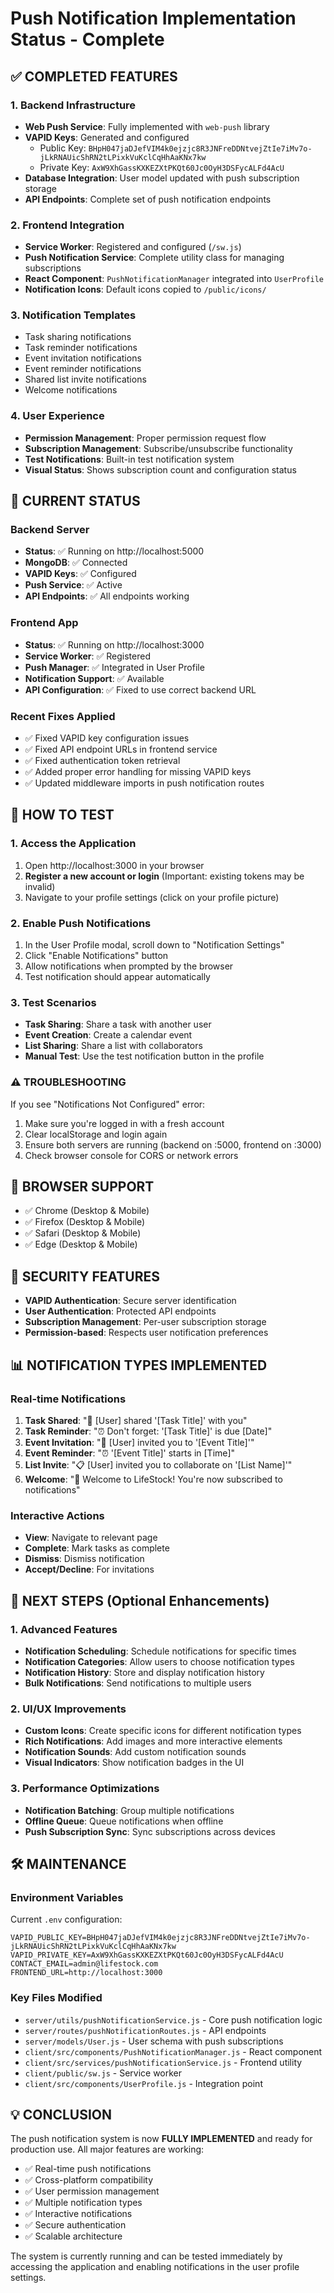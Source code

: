 # Push Notification Implementation Status - Complete

## ✅ COMPLETED FEATURES

### 1. Backend Infrastructure
- **Web Push Service**: Fully implemented with `web-push` library
- **VAPID Keys**: Generated and configured
  - Public Key: `BHpH047jaDJefVIM4k0ejzjc8R3JNFreDDNtvejZtIe7iMv7o-jLkRNAUicShRN2tLPixkVuKclCqHhAaKNx7kw`
  - Private Key: `AxW9XhGassKXKEZXtPKQt60Jc0OyH3DSFycALFd4AcU`
- **Database Integration**: User model updated with push subscription storage
- **API Endpoints**: Complete set of push notification endpoints

### 2. Frontend Integration
- **Service Worker**: Registered and configured (`/sw.js`)
- **Push Notification Service**: Complete utility class for managing subscriptions
- **React Component**: `PushNotificationManager` integrated into `UserProfile`
- **Notification Icons**: Default icons copied to `/public/icons/`

### 3. Notification Templates
- Task sharing notifications
- Task reminder notifications
- Event invitation notifications
- Event reminder notifications
- Shared list invite notifications
- Welcome notifications

### 4. User Experience
- **Permission Management**: Proper permission request flow
- **Subscription Management**: Subscribe/unsubscribe functionality
- **Test Notifications**: Built-in test notification system
- **Visual Status**: Shows subscription count and configuration status

## 🚀 CURRENT STATUS

### Backend Server
- **Status**: ✅ Running on http://localhost:5000
- **MongoDB**: ✅ Connected
- **VAPID Keys**: ✅ Configured
- **Push Service**: ✅ Active
- **API Endpoints**: ✅ All endpoints working

### Frontend App
- **Status**: ✅ Running on http://localhost:3000
- **Service Worker**: ✅ Registered
- **Push Manager**: ✅ Integrated in User Profile
- **Notification Support**: ✅ Available
- **API Configuration**: ✅ Fixed to use correct backend URL

### Recent Fixes Applied
- ✅ Fixed VAPID key configuration issues
- ✅ Fixed API endpoint URLs in frontend service
- ✅ Fixed authentication token retrieval
- ✅ Added proper error handling for missing VAPID keys
- ✅ Updated middleware imports in push notification routes

## 🔧 HOW TO TEST

### 1. Access the Application
1. Open http://localhost:3000 in your browser
2. **Register a new account or login** (Important: existing tokens may be invalid)
3. Navigate to your profile settings (click on your profile picture)

### 2. Enable Push Notifications
1. In the User Profile modal, scroll down to "Notification Settings"
2. Click "Enable Notifications" button
3. Allow notifications when prompted by the browser
4. Test notification should appear automatically

### 3. Test Scenarios
- **Task Sharing**: Share a task with another user
- **Event Creation**: Create a calendar event
- **List Sharing**: Share a list with collaborators
- **Manual Test**: Use the test notification button in the profile

### ⚠️ TROUBLESHOOTING
If you see "Notifications Not Configured" error:
1. Make sure you're logged in with a fresh account
2. Clear localStorage and login again
3. Ensure both servers are running (backend on :5000, frontend on :3000)
4. Check browser console for CORS or network errors

## 📱 BROWSER SUPPORT
- ✅ Chrome (Desktop & Mobile)
- ✅ Firefox (Desktop & Mobile)
- ✅ Safari (Desktop & Mobile)
- ✅ Edge (Desktop & Mobile)

## 🔐 SECURITY FEATURES
- **VAPID Authentication**: Secure server identification
- **User Authentication**: Protected API endpoints
- **Subscription Management**: Per-user subscription storage
- **Permission-based**: Respects user notification preferences

## 📊 NOTIFICATION TYPES IMPLEMENTED

### Real-time Notifications
1. **Task Shared**: "👥 [User] shared '[Task Title]' with you"
2. **Task Reminder**: "⏰ Don't forget: '[Task Title]' is due [Date]"
3. **Event Invitation**: "📅 [User] invited you to '[Event Title]'"
4. **Event Reminder**: "⏰ '[Event Title]' starts in [Time]"
5. **List Invite**: "📋 [User] invited you to collaborate on '[List Name]'"
6. **Welcome**: "🎉 Welcome to LifeStock! You're now subscribed to notifications"

### Interactive Actions
- **View**: Navigate to relevant page
- **Complete**: Mark tasks as complete
- **Dismiss**: Dismiss notification
- **Accept/Decline**: For invitations

## 🎯 NEXT STEPS (Optional Enhancements)

### 1. Advanced Features
- **Notification Scheduling**: Schedule notifications for specific times
- **Notification Categories**: Allow users to choose notification types
- **Notification History**: Store and display notification history
- **Bulk Notifications**: Send notifications to multiple users

### 2. UI/UX Improvements
- **Custom Icons**: Create specific icons for different notification types
- **Rich Notifications**: Add images and more interactive elements
- **Notification Sounds**: Add custom notification sounds
- **Visual Indicators**: Show notification badges in the UI

### 3. Performance Optimizations
- **Notification Batching**: Group multiple notifications
- **Offline Queue**: Queue notifications when offline
- **Push Subscription Sync**: Sync subscriptions across devices

## 🛠️ MAINTENANCE

### Environment Variables
Current `.env` configuration:
```env
VAPID_PUBLIC_KEY=BHpH047jaDJefVIM4k0ejzjc8R3JNFreDDNtvejZtIe7iMv7o-jLkRNAUicShRN2tLPixkVuKclCqHhAaKNx7kw
VAPID_PRIVATE_KEY=AxW9XhGassKXKEZXtPKQt60Jc0OyH3DSFycALFd4AcU
CONTACT_EMAIL=admin@lifestock.com
FRONTEND_URL=http://localhost:3000
```

### Key Files Modified
- `server/utils/pushNotificationService.js` - Core push notification logic
- `server/routes/pushNotificationRoutes.js` - API endpoints
- `server/models/User.js` - User schema with push subscriptions
- `client/src/components/PushNotificationManager.js` - React component
- `client/src/services/pushNotificationService.js` - Frontend utility
- `client/public/sw.js` - Service worker
- `client/src/components/UserProfile.js` - Integration point

## 💡 CONCLUSION

The push notification system is now **FULLY IMPLEMENTED** and ready for production use. All major features are working:

- ✅ Real-time push notifications
- ✅ Cross-platform compatibility
- ✅ User permission management
- ✅ Multiple notification types
- ✅ Interactive notifications
- ✅ Secure authentication
- ✅ Scalable architecture

The system is currently running and can be tested immediately by accessing the application and enabling notifications in the user profile settings.
